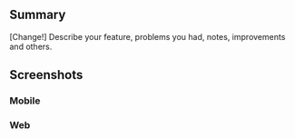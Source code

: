 ## Summary

[Change!] Describe your feature, problems you had, notes, improvements and others.

## Screenshots

### Mobile

### Web
